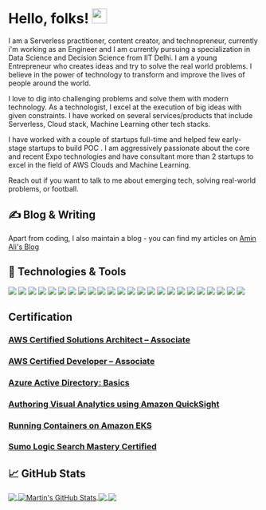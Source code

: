<!-- More info, tips and tricks for making GitHub Profile README can be found in my article at https://towardsdatascience.com/build-a-stunning-readme-for-your-github-profile-9b80434fe5d7 -->

<!-- [![Header](https://raw.githubusercontent.com/MartinHeinz/MartinHeinz/master/readme_header.png "Header")](https://martinheinz.dev/) -->

# Hello, folks! <img src="https://raw.githubusercontent.com/MartinHeinz/MartinHeinz/master/wave.gif" width="30px">

I am a Serverless practitioner, content creator, and technopreneur, currently i'm working as an Engineer and I am currently pursuing a specialization in Data Science and Decision Science from IIT Delhi. I am a young Entrepreneur who creates ideas and try to solve the real world problems. I believe in the power of technology to transform and improve the lives of people around the world.

I love to dig into challenging problems and solve them with modern technology. As a technologist, I excel at the execution of big ideas with given constraints. I have worked on several services/products that include Serverless, Cloud stack, Machine Learning other tech stacks.

I have worked with a couple of startups full-time and helped few early-stage startups to build POC . I am aggressively passionate about the core and recent Expo technologies and have consultant more than 2 startups to excel in the field of AWS Clouds and Machine Learning.

Reach out if you want to talk to me about emerging tech, solving real-world problems, or football.

## &#x270d; Blog & Writing

Apart from coding, I also maintain a blog - you can find my articles on [Amin Ali's Blog](https://aminali.tech/)

## 🔧 Technologies & Tools
![](https://img.shields.io/badge/OS-Linux-informational?style=flat&logo=linux&logoColor=white&color=2bbc8a)
![](https://img.shields.io/badge/OS-Windows-orange)
![](https://img.shields.io/badge/Code-Python-informational?style=flat&logo=python&logoColor=white&color=2bbc8a)
![](https://img.shields.io/badge/Code-Java-orange)
![](https://img.shields.io/badge/Cloud-AWS-green)
![](https://img.shields.io/badge/Cloud-Azure-green)
![](https://img.shields.io/badge/Version%20Tools-GitHub-yellow)
![](https://img.shields.io/badge/Version%20Tools-GitLab-yellow)
![](https://img.shields.io/badge/Version%20Tools-BitBucket-yellow)
![](https://img.shields.io/badge/Technical%20Exposure-Serverless-orange)
![](https://img.shields.io/badge/Technical%20Exposure-Machine%20Learning-orange)
![](https://img.shields.io/badge/Tools-PostgreSQL-informational?style=flat&logo=postgresql&logoColor=white&color=2bbc8a)
![](https://img.shields.io/badge/Tools-Docker-informational?style=flat&logo=docker&logoColor=white&color=2bbc8a)
![](https://img.shields.io/badge/Database-MYSQL-green)
![](https://img.shields.io/badge/Database-DynamoDB-green)
![](https://img.shields.io/badge/Editor-VSCode-yellowgreen)
![](https://img.shields.io/badge/Editor-PyCharm-green)
![](https://img.shields.io/badge/Editor-Jupyter--green)
![](https://img.shields.io/badge/Tools-Airflow-orange)
![](https://img.shields.io/badge/Tools-Jira-orange)
![](https://img.shields.io/badge/Tools-Jenkins-orange)
![](https://img.shields.io/badge/Tools-SwaggerHub-orange)
![](https://img.shields.io/badge/Framework-Django-green)
![](https://img.shields.io/badge/Framework-Flask-green)

## Certification
<p><h3><a href="https://www.credly.com/badges/ad454380-33f8-491d-a7e4-b4a5941e52fd/linked_in_profile">AWS Certified Solutions Architect – Associate</a></h3></p>
<p><h3><a href="https://www.youracclaim.com/badges/c696f36f-50ea-4abf-8a91-cc045ae3da94?source=linked_in_profile">AWS Certified Developer – Associate</a></h3></p>
<p><h3><a href="https://drive.google.com/file/d/16BXfOBjcmtj58WkWOoF98c87rQwRgCzW/view">Azure Active Directory: Basics</a></h3></p>
<p><h3><a href="https://drive.google.com/file/d/17t5bqvV6cShRPQ29ChxMLjlMsJAwZ6ox/view?pli=1">Authoring Visual Analytics using Amazon QuickSight</a></h3></p>
<p><h3><a href="https://drive.google.com/file/d/1rfOwOvPRIVRqGWOofPPagZ31GxdKeeYC/view">Running Containers on Amazon EKS</a></h3></p>
<p><h3><a href="https://verify.skilljar.com/c/qro2ri7d6bp6">Sumo Logic Search Mastery Certified</a></h3></p>

## &#x1f4c8; GitHub Stats

<a href="https://github.com/aminali104/aminali104">
  <img align="center" src="https://github-readme-stats.vercel.app/api/top-langs/?username=aminali104&hide=java,html&title_color=ffffff&text_color=c9cacc&icon_color=2bbc8a&bg_color=1d1f21" />
</a>
<a href="https://github.com/aminali104/aminali104">
  <img align="center" src="https://github-readme-stats.vercel.app/api?username=aminali104&show_icons=true&line_height=27&count_private=true&title_color=ffffff&text_color=c9cacc&icon_color=2bbc8a&bg_color=1d1f21" alt="Martin's GitHub Stats" />
</a>

<a href="https://github.com/aminali104/snake_game_opencv">
  <img align="center" src="https://github-readme-stats.vercel.app/api/pin/?username=aminali104&repo=snake_game_opencv&title_color=ffffff&text_color=c9cacc&icon_color=2bbc8a&bg_color=1d1f21" />
</a>


<a href="https://github.com/aminali104/Face-Recognition-Login">
  <img align="center" src="https://github-readme-stats.vercel.app/api/pin/?username=aminali104&repo=Face-Recognition-Login&title_color=ffffff&text_color=c9cacc&icon_color=2bbc8a&bg_color=1d1f21" />
</a>    

<!-- links to social media icons -->

<!-- icons with padding -->

[1.1]: http://i.imgur.com/tXSoThF.png (twitter icon with padding)
[2.1]: http://i.imgur.com/0o48UoR.png (github icon with padding)

<!-- icons without padding -->

[1.2]: http://i.imgur.com/wWzX9uB.png (twitter icon without padding)
[2.2]: http://i.imgur.com/9I6NRUm.png (github icon without padding)
[3.2]: https://raw.githubusercontent.com/MartinHeinz/MartinHeinz/master/linkedin-3-16.png (LinkedIn icon without padding)


<!-- links to your social media accounts -->

[1]: https://twitter.com/aminali104
[2]: https://github.com/aminali104
[3]: https://www.linkedin.com/in/amin-ali/


<!-- Resources -->
<!-- Icons: https://simpleicons.org/ -->
<!-- GitHub Stats: https://github.com/anuraghazra/github-readme-stats -->
<!-- Emojis: https://emojipedia.org/emoji/ -->
<!-- HTML Emojis: https://www.fileformat.info/index.htm -->
<!-- Shields: https://shields.io/ -->
<!-- Awesome GitHub Profile README: https://github.com/abhisheknaiidu/awesome-github-profile-readme -->
